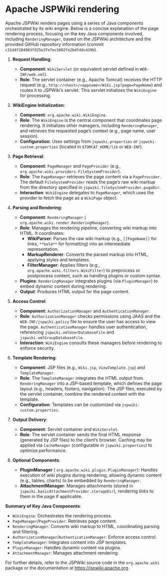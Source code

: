 # Apache JSPWiki rendering 
Apache JSPWiki renders pages using a series of Java components orchestrated by its wiki engine. Below is a concise explanation of the page rendering process, focusing on the key Java components involved, including `RenderingManager`, based on the JSPWiki architecture and the provided GitHub repository information (commit `c31d4f284983fd25e37e7ec5682fe2bdfddc439b`).

1. **Request Handling**:
   - **Component**: `WikiServlet` (or equivalent servlet defined in `WEB-INF/web.xml`).
   - **Role**: The servlet container (e.g., Apache Tomcat) receives the HTTP request (e.g., `http://<host>/<appname>/Wiki.jsp?page=PageName`) and routes it to JSPWiki’s servlet. This servlet initializes the `WikiEngine` for processing.

2. **WikiEngine Initialization**:
   - **Component**: `org.apache.wiki.WikiEngine`.
   - **Role**: The `WikiEngine` is the central component that coordinates page rendering. It initializes other managers, including `RenderingManager`, and retrieves the requested page’s context (e.g., page name, user session).
   - **Configuration**: Uses settings from `jspwiki.properties` or `jspwiki-custom.properties` (located in `$TOMCAT_HOME/lib` or `WEB-INF`).

3. **Page Retrieval**:
   - **Component**: `PageManager` and `PageProvider` (e.g., `org.apache.wiki.providers.FileSystemProvider`).
   - **Role**: The `PageManager` retrieves the page content via a `PageProvider`. The default `FileSystemProvider` reads the page’s raw wiki markup from the directory specified in `jspwiki.fileSystemProvider.pageDir`.
   - **Interaction**: `WikiEngine` delegates to `PageManager`, which uses the provider to fetch the page as a `WikiPage` object.

4. **Parsing and Rendering**:
   - **Component**: `RenderingManager` ( `org.apache.wiki.render.RenderingManager`).
   - **Role**: Manages the rendering pipeline, converting wiki markup into HTML. It coordinates:
     - **WikiParser**: Parses the raw wiki markup (e.g., `[[PageName]]` for links, `**bold**` for formatting) into an intermediate representation.
     - **MarkupRenderer**: Converts the parsed markup into HTML, applying styles and templates.
     - **FilterManager**: Applies filters (e.g., `org.apache.wiki.filters.WikiFilter`) to preprocess or postprocess content, such as handling plugins or custom syntax.
   - **Plugins**: `RenderingManager` integrates plugins (via `PluginManager`) to embed dynamic content during rendering.
   - **Output**: Produces HTML output for the page content.

5. **Access Control**:
   - **Component**: `AuthorizationManager` and `AuthenticationManager`.
   - **Role**: `AuthorizationManager` checks permissions using JAAS and the `WEB-INF/jspwiki.policy` file to ensure the user has access to view the page. `AuthenticationManager` handles user authentication, referencing `jspwiki.xmlUserDatabaseFile` and `jspwiki.xmlGroupDatabaseFile`.
   - **Interaction**: `WikiEngine` consults these managers before rendering to enforce security.

6. **Template Rendering**:
   - **Component**: JSP files (e.g., `Wiki.jsp`, `ViewTemplate.jsp`) and `TemplateManager`.
   - **Role**: The `TemplateManager` integrates the HTML output from `RenderingManager` into a JSP-based template, which defines the page layout (e.g., headers, footers, navigation). The JSP files, executed by the servlet container, combine the rendered content with the template.
   - **Configuration**: Templates can be customized via `jspwiki-custom.properties`.

7. **Output Delivery**:
   - **Component**: Servlet container and `WikiServlet`.
   - **Role**: The servlet container sends the final HTML response (generated by JSP files) to the client’s browser. Caching may be applied via `CacheManager` (configurable in `jspwiki.properties`) to optimize performance.

8. **Optional Components**:
   - **PluginManager** ( `org.apache.wiki.plugin.PluginManager`): Handles execution of wiki plugins during rendering, allowing dynamic content (e.g., tables, charts) to be embedded by `RenderingManager`.
   - **AttachmentManager**: Manages attachments (stored in `jspwiki.basicAttachmentProvider.storageDir`), rendering links to them in the page if applicable.

**Summary of Key Java Components**:
- `WikiEngine`: Orchestrates the rendering process.
- `PageManager`/`PageProvider`: Retrieves page content.
- `RenderingManager`: Converts wiki markup to HTML, coordinating parsing and filtering.
- `AuthorizationManager`/`AuthenticationManager`: Enforce access control.
- `TemplateManager`: Integrates content into JSP templates.
- `PluginManager`: Handles dynamic content via plugins.
- `AttachmentManager`: Manages attachment rendering.

For further details, refer to the JSPWiki source code in the `org.apache.wiki` package or the documentation at https://jspwiki.apache.org.